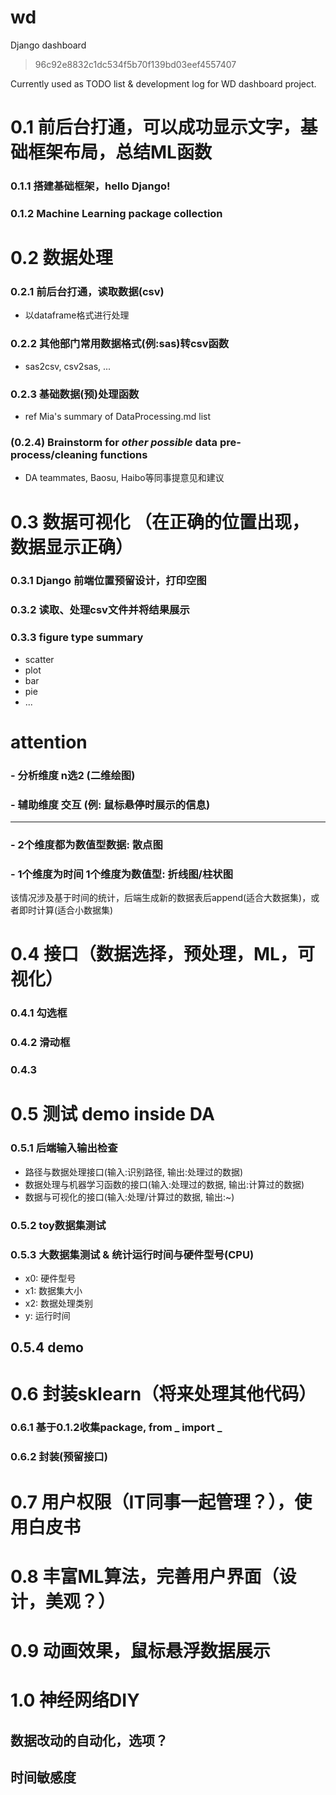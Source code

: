 
# wd
Django dashboard
>96c92e8832c1dc534f5b70f139bd03eef4557407

Currently used as TODO list & development log for WD dashboard project.

# 0.1 前后台打通，可以成功显示文字，基础框架布局，总结ML函数
### 0.1.1 搭建基础框架，hello Django!
### 0.1.2 Machine Learning package collection

# 0.2 数据处理
### 0.2.1 前后台打通，读取数据(csv)
- 以dataframe格式进行处理
### 0.2.2 其他部门常用数据格式(例:sas)转csv函数
- sas2csv, csv2sas, ...
### 0.2.3 基础数据(预)处理函数
- ref Mia's summary of DataProcessing.md list
### (0.2.4) Brainstorm for *other possible* data pre-process/cleaning functions
- DA teammates, Baosu, Haibo等同事提意见和建议

# 0.3 数据可视化 （在正确的位置出现，数据显示正确）
### 0.3.1 Django 前端位置预留设计，打印空图
### 0.3.2 读取、处理csv文件并将结果展示
### 0.3.3 figure type summary
- scatter
- plot
- bar
- pie
- ...

# attention

### - 分析维度 n选2 (二维绘图)
### - 辅助维度 交互 (例: 鼠标悬停时展示的信息)
-------------------------------------------------------------------------------
### - 2个维度都为数值型数据: 散点图

### - 1个维度为时间 1个维度为数值型: 折线图/柱状图
该情况涉及基于时间的统计，后端生成新的数据表后append(适合大数据集)，或者即时计算(适合小数据集)


# 0.4 接口（数据选择，预处理，ML，可视化）

### 0.4.1 勾选框
### 0.4.2 滑动框
### 0.4.3 


# 0.5 测试 demo inside DA

### 0.5.1 后端输入输出检查
- 路径与数据处理接口(输入:识别路径, 输出:处理过的数据)
- 数据处理与机器学习函数的接口(输入:处理过的数据, 输出:计算过的数据)
- 数据与可视化的接口(输入:处理/计算过的数据, 输出:~)

### 0.5.2 toy数据集测试

### 0.5.3 大数据集测试 & 统计运行时间与硬件型号(CPU)

- x0: 硬件型号
- x1: 数据集大小
- x2: 数据处理类别
- y: 运行时间

## 0.5.4 demo

# 0.6 封装sklearn（将来处理其他代码）
### 0.6.1 基于0.1.2收集package, from _ import _ 
### 0.6.2 封装(预留接口)

# 0.7 用户权限（IT同事一起管理？），使用白皮书
# 0.8 丰富ML算法，完善用户界面（设计，美观？）
# 0.9 动画效果，鼠标悬浮数据展示
# 1.0 神经网络DIY








## 数据改动的自动化，选项？

## 时间敏感度